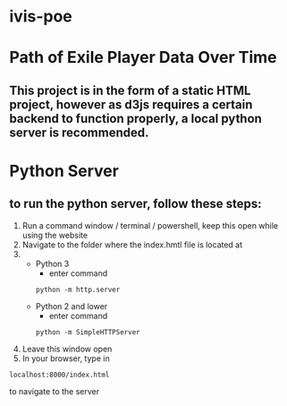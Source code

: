 # ivis-poe

# Path of Exile Player Data Over Time


## This project is in the form of a static HTML project, however as d3js requires a certain backend to function properly, a local python server is recommended.


# Python Server
## to run the python server, follow these steps:
1. Run a command window / terminal / powershell, keep this open while using the website
2. Navigate to the folder where the index.hmtl file is located at
3. - Python 3
		- enter command
		```
		python -m http.server
		```
	- Python 2 and lower
		- enter command
		```
		python -m SimpleHTTPServer
		```
4. Leave this window open
5. In your browser, type in
```
localhost:8000/index.html
```
to navigate to the server